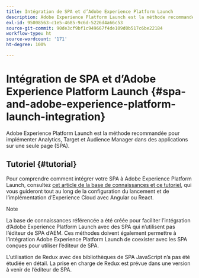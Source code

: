 ```yaml
---
title: Intégration de SPA et d’Adobe Experience Platform Launch
description: Adobe Experience Platform Launch est la méthode recommandée pour implémenter Analytics, Target et Audience Manager dans des SPA.
exl-id: 95008563-c1e5-4685-9c6d-5226d4a66c53
source-git-commit: 90de3cf9bf1c949667f4de109d0b517c6be22184
workflow-type: ht
source-wordcount: '171'
ht-degree: 100%

---
```


# Intégration de SPA et d’Adobe Experience Platform Launch {#spa-and-adobe-experience-platform-launch-integration}

Adobe Experience Platform Launch est la méthode recommandée pour implémenter Analytics, Target et Audience Manager dans des applications sur une seule page (SPA).

## Tutoriel {#tutorial}

Pour comprendre comment intégrer votre SPA à Adobe Experience Platform Launch, consultez [cet article de la base de connaissances et ce tutoriel](https://helpx.adobe.com/fr/experience-manager/kt/integration/using/launch-reference-architecture-SPA-tutorial-implement.html), qui vous guideront tout au long de la configuration du lancement et de l’implémentation d’Experience Cloud avec Angular ou React.

>[!NOTE]
>
>La base de connaissances référencée a été créée pour faciliter l’intégration d’Adobe Experience Platform Launch avec des SPA qui n’utilisent pas l’éditeur de SPA d’AEM. Ces méthodes doivent également permettre à l’intégration Adobe Experience Platform Launch de coexister avec les SPA conçues pour utiliser l’éditeur de SPA.
>
>L’utilisation de Redux avec des bibliothèques de SPA JavaScript n’a pas été étudiée en détail. La prise en charge de Redux est prévue dans une version à venir de l’éditeur de SPA.
